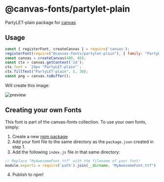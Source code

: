 @canvas-fonts/partylet-plain
====

PartyLET-plain package for [canvas](https://npmjs.org/package/canvas)

## Usage

```js
const { registerFont, createCanvas } = require('canvas');
registerFont(require("@canvas-fonts/partylet-plain"), { family: "PartyLET-plain" });
const canvas = createCanvas(400, 48);
const ctx = canvas.getContext('2d');
ctx.font = `24px "PartyLET-plain"`;
ctx.fillText("PartyLET-plain", 5, 30);
const png = canvas.toBuffer();
```

Will create this image:

![preview](https://github.com/retrohacker/canvas-fonts/raw/master/previews/partyLET-Plain.png)

## Creating your own Fonts

This font is part of the canvas-fonts collection. To use your own fonts, simply:

1. Create a new [npm package](https://docs.npmjs.com/creating-node-js-modules)
2. Add your font file to the same directory as the `package.json` created in step 1.
3. Add the following `index.js` file in that same directory:

```js
// Replace "MyAwesomeFont.ttf" with the filename of your font!
module.exports = require('path').join(__dirname, "MyAwesomeFont.ttf")
```

4. Publish to npm!